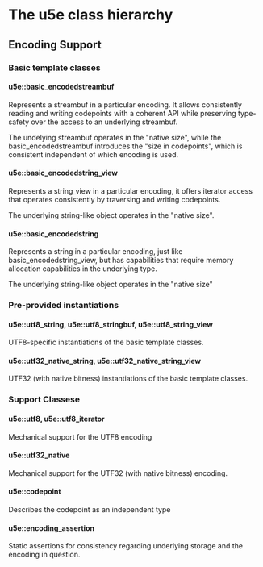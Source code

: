# The u5e class hierarchy

## Encoding Support

### Basic template classes

#### u5e::basic_encodedstreambuf 

Represents a streambuf in a particular encoding. It allows consistently reading and writing codepoints with a coherent API while preserving type-safety over the access to an underlying streambuf.

The undelying streambuf operates in the "native size", while the basic_encodedstreambuf introduces the "size in codepoints", which is consistent independent of which encoding is used.

#### u5e::basic_encodedstring_view

Represents a string_view in a particular encoding, it offers iterator access that operates consistently by traversing and writing codepoints.

The underlying string-like object operates in the "native size".

#### u5e::basic_encodedstring

Represents a string in a particular encoding, just like basic_encodedstring_view, but has capabilities that require memory allocation capabilities in the underlying type.

The underlying string-like object operates in the "native size"

### Pre-provided instantiations

#### u5e::utf8_string, u5e::utf8_stringbuf, u5e::utf8_string_view

UTF8-specific instantiations of the basic template classes.

#### u5e::utf32_native_string, u5e::utf32_native_string_view

UTF32 (with native bitness) instantiations of the basic template classes.

### Support Classese

#### u5e::utf8, u5e::utf8_iterator

Mechanical support for the UTF8 encoding

#### u5e::utf32_native

Mechanical support for the UTF32 (with native bitness) encoding.

#### u5e::codepoint

Describes the codepoint as an independent type

#### u5e::encoding_assertion

Static assertions for consistency regarding underlying storage and the
encoding in question.
